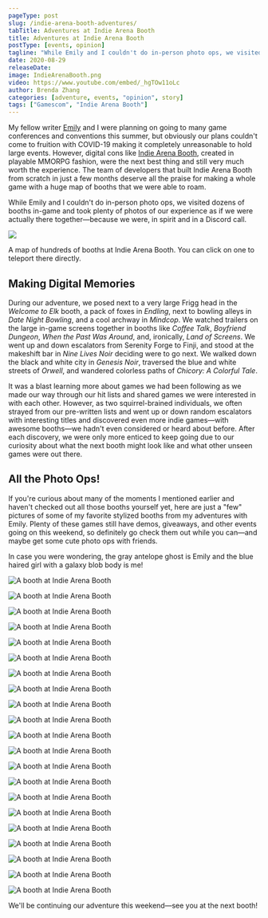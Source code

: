 ```yaml
---
pageType: post
slug: /indie-arena-booth-adventures/
tabTitle: Adventures at Indie Arena Booth
title: Adventures at Indie Arena Booth
postType: [events, opinion]
tagline: "While Emily and I couldn't do in-person photo ops, we visited dozens of booths in-game and took plenty of photos of our experience as if we were actually there together—because we were, in spirit and in a Discord call. We walked down the black and white city in Genesis Noir, traversed the watchful blue streets of Orwell, and wandered the colorless paths of Chicory: A Colorful Tale."
date: 2020-08-29
releaseDate:
image: IndieArenaBooth.png
video: https://www.youtube.com/embed/_hgTOw11oLc
author: Brenda Zhang
categories: [adventure, events, "opinion", story]
tags: ["Gamescom", "Indie Arena Booth"]
---
```


My fellow writer [Emily](https://colludia.com/author/emily) and I were planning on going to many game conferences and conventions this summer, but obviously our plans couldn't come to fruition with COVID-19 making it completely unreasonable to hold large events. However, digital cons like [Indie Arena Booth](https://indiearenabooth.de/gamescom2020/games), created in playable MMORPG fashion, were the next best thing and still very much worth the experience. The team of developers that built Indie Arena Booth from scratch in just a few months deserve all the praise for making a whole game with a huge map of booths that we were able to roam.

While Emily and I couldn't do in-person photo ops, we visited dozens of booths in-game and took plenty of photos of our experience as if we were actually there together—because we were, in spirit and in a Discord call.

![][image0]

<figcaption>A map of hundreds of booths at Indie Arena Booth. You can click on one to teleport there directly.</figcaption>

## Making Digital Memories

During our adventure, we posed next to a very large Frigg head in the _Welcome to Elk_ booth, a pack of foxes in _Endling_, next to bowling alleys in _Date Night Bowling_, and a cool archway in _Mindcop_. We watched trailers on the large in-game screens together in booths like _Coffee Talk_, _Boyfriend Dungeon_, _When the Past Was Around_, and, ironically, _Land of Screens_. We went up and down escalators from Serenity Forge to Finji, and stood at the makeshift bar in _Nine Lives Noir_ deciding were to go next. We walked down the black and white city in _Genesis Noir_, traversed the blue and white streets of _Orwell_, and wandered colorless paths of _Chicory: A Colorful Tale_.

It was a blast learning more about games we had been following as we made our way through our hit lists and shared games we were interested in with each other. However, as two squirrel-brained individuals, we often strayed from our pre-written lists and went up or down random escalators with interesting titles and discovered even more indie games—with awesome booths—we hadn't even considered or heard about before. After each discovery, we were only more enticed to keep going due to our curiosity about what the next booth might look like and what other unseen games were out there.

## All the Photo Ops!

If you're curious about many of the moments I mentioned earlier and haven't checked out all those booths yourself yet, here are just a "few" pictures of some of my favorite stylized booths from my adventures with Emily. Plenty of these games still have demos, giveaways, and other events going on this weekend, so definitely go check them out while you can—and maybe get some cute photo ops with friends.

In case you were wondering, the gray antelope ghost is Emily and the blue haired girl with a galaxy blob body is me!

![A booth at Indie Arena Booth][image1]

![A booth at Indie Arena Booth][image2]

![A booth at Indie Arena Booth][image3]

![A booth at Indie Arena Booth][image4]

![A booth at Indie Arena Booth][image5]

![A booth at Indie Arena Booth][image6]

![A booth at Indie Arena Booth][image7]

![A booth at Indie Arena Booth][image8]

![A booth at Indie Arena Booth][image9]

![A booth at Indie Arena Booth][image10]

![A booth at Indie Arena Booth][image11]

![A booth at Indie Arena Booth][image12]

![A booth at Indie Arena Booth][image13]

![A booth at Indie Arena Booth][image14]

![A booth at Indie Arena Booth][image15]

![A booth at Indie Arena Booth][image16]

![A booth at Indie Arena Booth][image17]

![A booth at Indie Arena Booth][image18]

![A booth at Indie Arena Booth][image19]

![A booth at Indie Arena Booth][image20]

![A booth at Indie Arena Booth][image21]

We'll be continuing our adventure this weekend—see you at the next booth!

[image0]: ../../../images/post/indiearenabooth/map.png
[image1]: ../../../images/post/indiearenabooth/welcome_to_elk.png
[image2]: ../../../images/post/indiearenabooth/weaving_tides.png
[image3]: ../../../images/post/indiearenabooth/past_around.png
[image4]: ../../../images/post/indiearenabooth/tunic.png
[image5]: ../../../images/post/indiearenabooth/serenity_forge.png
[image6]: ../../../images/post/indiearenabooth/merchant_skies.png
[image7]: ../../../images/post/indiearenabooth/land_screens.png
[image8]: ../../../images/post/indiearenabooth/genesis_noir.png
[image9]: ../../../images/post/indiearenabooth/orwell.png
[image10]: ../../../images/post/indiearenabooth/chicory.png
[image11]: ../../../images/post/indiearenabooth/project_haven.png
[image12]: ../../../images/post/indiearenabooth/nine_noir_lives.png
[image13]: ../../../images/post/indiearenabooth/vast_oasis.png
[image14]: ../../../images/post/indiearenabooth/mindcop.png
[image15]: ../../../images/post/indiearenabooth/floppy_knights.png
[image16]: ../../../images/post/indiearenabooth/bowling.png
[image17]: ../../../images/post/indiearenabooth/minute_of_islands.png
[image18]: ../../../images/post/indiearenabooth/coffee_talk.png
[image19]: ../../../images/post/indiearenabooth/bf_dungeon.png
[image20]: ../../../images/post/indiearenabooth/death_taxes.png
[image21]: ../../../images/post/indiearenabooth/endling.png
